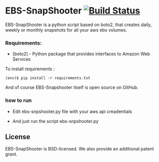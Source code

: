 # EBS-SnapShooter [![Build Status](https://travis-ci.org/smileisak/ebs-snapshooter.svg?branch=master)](https://travis-ci.org/smileisak/ebs-snapshooter)

EBS-SnapShooter is a python script based on boto2, that creates daily, weekly or monthly snapshots for all your aws ebs volumes.

### Requirements:

* [boto2] - Python package that provides interfaces to Amazon Web Services

To install requirements :
```
(env)$ pip install -r requirements.txt
```

And of course EBS-Snapshooter itself is open source on GitHub.

### how to run
* Edit ebs-snpshooter.py file with your aws api creadentials 

* And just run the script ebs-snpshooter.py

## License

EBS-SnapShooter is BSD-licensed. We also provide an additional patent grant.
